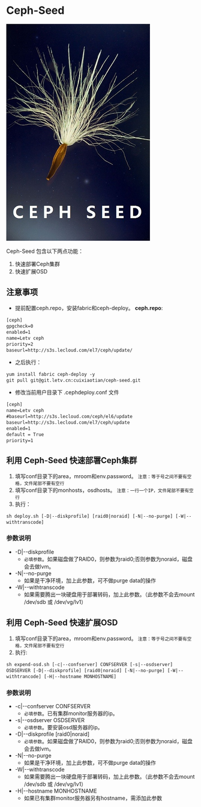 # Ceph-Seed

![](ceph-seed.jpg)


Ceph-Seed 包含以下两点功能：

1. 快速部署Ceph集群
2. 快速扩展OSD

## 注意事项
- 提前配置ceph.repo，安装fabric和ceph-deploy。
**ceph.repo**:
```
[ceph]
gpgcheck=0
enabled=1
name=Letv ceph
priority=2
baseurl=http://s3s.lecloud.com/el7/ceph/update/
```

- 之后执行：
```
yum install fabric ceph-deploy -y
git pull git@git.letv.cn:cuixiaotian/ceph-seed.git
```
- 修改当前用户目录下 .cephdeploy.conf 文件
```
[ceph]
name=Letv ceph
#baseurl=http://s3s.lecloud.com/ceph/el6/update
baseurl=http://s3s.lecloud.com/el7/ceph/update
enabled=1
default = True
priority=1
```

## 利用 Ceph-Seed 快速部署Ceph集群
1. 填写conf目录下的area，mroom和env.password。 `注意：等于号之间不要有空格，文件尾部不要有空行`
2. 填写conf目录下的monhosts，osdhosts。 `注意：一行一个IP，文件尾部不要有空行`
3. 执行：
```
sh deploy.sh [-D|--diskprofile] [raid0|noraid] [-N|--no-purge] [-W|--withtranscode]
```

### 参数说明
- -D|--diskprofile	
	- `必填参数`。如果磁盘做了RAID0，则参数为raid0;否则参数为noraid，磁盘会去做lvm。
- -N|--no-purge 	
	- 如果是干净环境，加上此参数，可不做purge data的操作
- -W|--withtranscode	
	- 如果需要腾出一块硬盘用于部署转码，加上此参数。（此参数不会去mount /dev/sdb 或 /dev/vg/lv1）


## 利用 Ceph-Seed 快速扩展OSD
1. 填写conf目录下的area，mroom和env.password。 `注意：等于号之间不要有空格，文件尾部不要有空行`
2. 执行:
```
sh expend-osd.sh [-c|--confserver] CONFSERVER [-s|--osdserver] OSDSERVER [-D|--diskprofile] [raid0|noraid] [-N|--no-purge] [-W|--withtrancode] [-H|--hostname MONHOSTNAME]
```

### 参数说明
- -c|--confserver CONFSERVER
	- `必填参数`。已有集群monitor服务器的ip。
- -s|--osdserver OSDSERVER
	- `必填参数`。要安装osd服务器的ip。
- -D|--diskprofile [raid0|noraid]
	- `必填参数`。如果磁盘做了RAID0，则参数为raid0;否则参数为noraid，磁盘会去做lvm。
- -N|--no-purge         
	- 如果是干净环境，加上此参数，可不做purge data的操作
- -W|--withtranscode    
	- 如果需要腾出一块硬盘用于部署转码，加上此参数。（此参数不会去mount /dev/sdb 或 /dev/vg/lv1）
- -H|--hostname MONHOSTNAME
	- 如果已有集群monitor服务器另有hostname，需添加此参数


